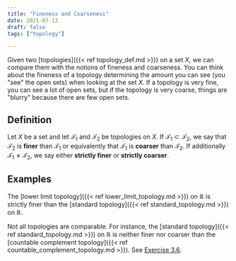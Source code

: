 ```yaml
---
title: "Fineness and Coarseness"
date: 2021-07-12
draft: false
tags: ["topology"]

---
```


Given two [topologies]({{< ref topology_def.md >}}) on a set $X$, we can compare them with the notions of fineness and coarseness. You can think about the fineness of a topology determining the amount you can see (you "see" the open sets) when looking at the set $X$. If a topology is very fine, you can see a lot of open sets, but if the topology is very coarse, things are "blurry" because there are few open sets.

## Definition
Let $X$ be a set and let $\mathcal{T}_1$ and $\mathcal{T}_2$ be topologies on $X$. If $\mathcal{T}_1 \subset \mathcal{T}_2$, we say that $\mathcal{T}_2$ is **finer** than $\mathcal{T}_1$ or equivalently that $\mathcal{T}_1$ is **coarser** than $\mathcal{T}_2$. If additionally $\mathcal{T}_1 \neq \mathcal{T}_2$, we say either **strictly finer** or **strictly coarser**.

## Examples

The [lower limit topology]({{< ref lower_limit_topology.md >}}) on $\mathbb{R}$ is strictly finer than the [standard topology]({{< ref standard_topology.md >}}) on $\mathbb{R}$. 

Not all topologies are comparable. For instance, the [standard topology]({{< ref standard_topology.md >}}) on $\mathbb{R}$ is neither finer nor coarser than the [countable complement topology]({{< ref countable_complement_topology.md >}}). See [Exercise 3.6](\work.pdf#page=19).